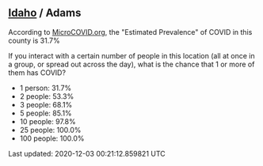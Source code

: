 
## [Idaho](/united-states/idaho) / Adams

According to [MicroCOVID.org](http://microcovid.org),
the "Estimated Prevalence" of COVID in this county is 31.7%

If you interact with a certain number of people in this location
(all at once in a group, or spread out across the day), what is the chance that
1 or more of them has COVID?

- 1 person: 31.7%
- 2 people: 53.3%
- 3 people: 68.1%
- 5 people: 85.1%
- 10 people: 97.8%
- 25 people: 100.0%
- 100 people: 100.0%

Last updated: 2020-12-03 00:21:12.859821 UTC
